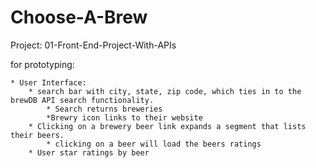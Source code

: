 # Choose-A-Brew

Project: 01-Front-End-Project-With-APIs


for prototyping: 
	
	* User Interface:
		* search bar with city, state, zip code, which ties in to the brewDB API search functionality.
			* Search returns breweries
			*Brewry icon links to their website
		* Clicking on a brewery beer link expands a segment that lists their beers.
			* clicking on a beer will load the beers ratings
		* User star ratings by beer
